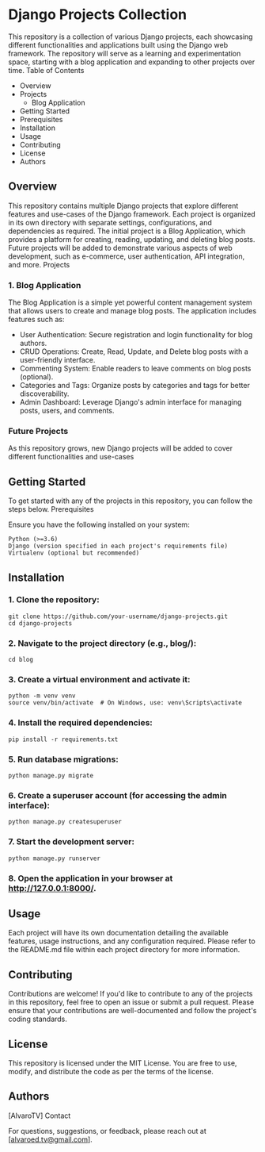 # Django Projects Collection

This repository is a collection of various Django projects, each showcasing different functionalities and applications built using the Django web framework. The repository will serve as a learning and experimentation space, starting with a blog application and expanding to other projects over time.
Table of Contents
* Overview
* Projects
  * Blog Application
* Getting Started
* Prerequisites
* Installation
* Usage
* Contributing
* License
* Authors

## Overview

This repository contains multiple Django projects that explore different features and use-cases of the Django framework. Each project is organized in its own directory with separate settings, configurations, and dependencies as required. The initial project is a Blog Application, which provides a platform for creating, reading, updating, and deleting blog posts. Future projects will be added to demonstrate various aspects of web development, such as e-commerce, user authentication, API integration, and more.
Projects

### 1. Blog Application

The Blog Application is a simple yet powerful content management system that allows users to create and manage blog posts. The application includes features such as:

* User Authentication: Secure registration and login functionality for blog authors.
* CRUD Operations: Create, Read, Update, and Delete blog posts with a user-friendly interface.
* Commenting System: Enable readers to leave comments on blog posts (optional).
* Categories and Tags: Organize posts by categories and tags for better discoverability.
* Admin Dashboard: Leverage Django's admin interface for managing posts, users, and comments.

### Future Projects

As this repository grows, new Django projects will be added to cover different functionalities and use-cases

## Getting Started

To get started with any of the projects in this repository, you can follow the steps below.
Prerequisites

Ensure you have the following installed on your system:

    Python (>=3.6)
    Django (version specified in each project's requirements file)
    Virtualenv (optional but recommended)

## Installation
### 1. Clone the repository:

    git clone https://github.com/your-username/django-projects.git
    cd django-projects

### 2. Navigate to the project directory (e.g., blog/):

    cd blog

### 3. Create a virtual environment and activate it:

    python -m venv venv
    source venv/bin/activate  # On Windows, use: venv\Scripts\activate

### 4. Install the required dependencies:

    pip install -r requirements.txt

### 5. Run database migrations:

    python manage.py migrate

### 6. Create a superuser account (for accessing the admin interface):

    python manage.py createsuperuser

### 7. Start the development server:

    python manage.py runserver

### 8. Open the application in your browser at http://127.0.0.1:8000/.

## Usage

Each project will have its own documentation detailing the available features, usage instructions, and any configuration required. Please refer to the README.md file within each project directory for more information.

## Contributing

Contributions are welcome! If you'd like to contribute to any of the projects in this repository, feel free to open an issue or submit a pull request. Please ensure that your contributions are well-documented and follow the project's coding standards.

## License

This repository is licensed under the MIT License. You are free to use, modify, and distribute the code as per the terms of the license.

## Authors

[AlvaroTV]
Contact

For questions, suggestions, or feedback, please reach out at [alvaroed.tv@gmail.com].
